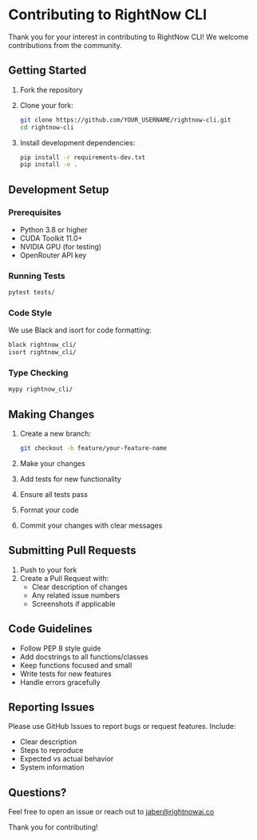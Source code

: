 # Contributing to RightNow CLI

Thank you for your interest in contributing to RightNow CLI! We welcome contributions from the community.

## Getting Started

1. Fork the repository
2. Clone your fork:
   ```bash
   git clone https://github.com/YOUR_USERNAME/rightnow-cli.git
   cd rightnow-cli
   ```

3. Install development dependencies:
   ```bash
   pip install -r requirements-dev.txt
   pip install -e .
   ```

## Development Setup

### Prerequisites
- Python 3.8 or higher
- CUDA Toolkit 11.0+
- NVIDIA GPU (for testing)
- OpenRouter API key

### Running Tests
```bash
pytest tests/
```

### Code Style
We use Black and isort for code formatting:
```bash
black rightnow_cli/
isort rightnow_cli/
```

### Type Checking
```bash
mypy rightnow_cli/
```

## Making Changes

1. Create a new branch:
   ```bash
   git checkout -b feature/your-feature-name
   ```

2. Make your changes
3. Add tests for new functionality
4. Ensure all tests pass
5. Format your code
6. Commit your changes with clear messages

## Submitting Pull Requests

1. Push to your fork
2. Create a Pull Request with:
   - Clear description of changes
   - Any related issue numbers
   - Screenshots if applicable

## Code Guidelines

- Follow PEP 8 style guide
- Add docstrings to all functions/classes
- Keep functions focused and small
- Write tests for new features
- Handle errors gracefully

## Reporting Issues

Please use GitHub Issues to report bugs or request features. Include:
- Clear description
- Steps to reproduce
- Expected vs actual behavior
- System information

## Questions?

Feel free to open an issue or reach out to jaber@rightnowai.co

Thank you for contributing!